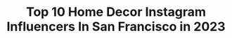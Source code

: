 ---
title: Top 10 Home Decor Instagram Influencers In San Francisco in 2023
description: >-
  Find top home decor Instagram influencers in San Francisco in 2023. Most popular hashtags: #homedecor #sanfrancisco #flowers #ltkhome.
platform: Instagram
hits: 29
text_top: Analyze the top-rated Instagram influencers on inBeat.
text_bottom: inBeat aggregates 29 Instagram influencers like this in San Francisco, United States for you to pitch.
profiles:
  - username: "margaretrussell"
    fullname: >-
      Margaret Russell
    bio: >-
      Design journalist, editor, stylist, media/design consultant. Former Editor in Chief of @archdigest and @elledecor. Engaged in politics, art, culture.
    location: "United States"
    followers: 88296
    engagement: 139
    commentsToLikes: 0.061448
    id: ck0tx9a8cic2h0i19pdt4j2jx
    verified: true
    hashtags: "#decoration, #presidentobama, #whenweallvote, #michaelsmithinc"
  - username: "prestigetree"
    fullname: >-
      Ty
    bio: >-
      Photography taken during work research and traveling tyclimbstrees
    location: "United States"
    followers: 194726
    engagement: 68
    commentsToLikes: 0.001803
    id: ck14j2dqfia8c0i19i6xf8k6v
    verified: false
    hashtags: "#inspirephotography, #birds, #travel, #instagood"
  - username: "breanajsmith"
    fullname: >-
      Breana Janay Smith
    bio: >-
      City living in SF with my love @liamnoinsta Baby Girl Sloane + Doodle Pup Bristol Want to know more about me? Click here ⬇️
    location: "United States"
    followers: 5782
    engagement: 707
    commentsToLikes: 0.060450
    id: ck13crggi1t0y0i19dyb0ztav
    verified: false
    hashtags: "#sendingoutansos, #sosobsessed, #fall, #girlmom"
  - username: "vanessaevelynh"
    fullname: >-
      Vanessa Evelyn H.
    bio: >-
      San Francisco 🌁 Engaged 💘 YouTube ⤵️
    location: "United States"
    followers: 49520
    engagement: 249
    commentsToLikes: 0.048058
    id: ck5byco8jowwi0i11vdsq5xj6
    verified: false
    hashtags: "#aldocrew, #revolve, #falllookbook, #superdown"
  - username: "trendenvy"
    fullname: >-
      Christine Yun | San Francisco
    bio: >-
      Everyday, effortless chic fashion San Francisco, CA TikTok @trendenvy hello@trendenvy.com
    location: "United States"
    followers: 16340
    engagement: 189
    commentsToLikes: 0.125679
    id: ck8t8q47ilcex0j78p3kpqw6a
    verified: false
    hashtags: "#cardigan, #ad21, #hbdtome, #flowersonflowers"
  - username: "paintedladiespastry"
    fullname: >-
      Maya
    bio: >-
      San Francisco Bay Area Cookie Artist “khaki wishes and cookie dreams!” ✨✨✨ *Not currently accepting orders*
    location: "United States"
    followers: 19439
    engagement: 563
    commentsToLikes: 0.274766
    id: ck0u9i66b9yds0i197nfaylg3
    verified: false
    hashtags: "#undiscoveredbaker, #icingcookies, #cookieinspo, #summercookies"
  - username: "french.morning"
    fullname: >-
      French Morning
    bio: >-
      Premier média francophone des Etats-Unis 🇫🇷🇺🇸 New York | Paris | London | Los Angeles | Miami | Montreal | San Francisco | Washington DC
    location: "United States"
    followers: 14519
    engagement: 289
    commentsToLikes: 0.019123
    id: ck15u8pt5lywy0i1916eyg2v1
    verified: false
    hashtags: "#frenchintheus, #webinaire, #confinement, #frenchmorning"
  - username: "fromeast2west_"
    fullname: >-
      Danielle & Rachael
    bio: >-
      CT > SF > Chicago Petite • Travel • Health • Sustainable Lifestyle • CPAs • Shop looks here! 👇🏻
    location: "United States"
    followers: 6362
    engagement: 590
    commentsToLikes: 0.102844
    id: ck6tmz4uv8t8v0j71b2h0r0k9
    verified: false
    hashtags: "#petitestyle, #streetstyle, #aesthetic, #minimalism"
  - username: "thegeelife"
    fullname: >-
      𝗚𝗲𝗲
    bio: >-
      🌿 Wifey 💍 Boy Mom👩‍👦 💙 Food, Fashion, Fam, Fitness, Beauty, Home 🌴 California Blogger 💌 Thegeelife1@gmail.com #lifestylebloggers #indianblogger
    location: "United States"
    followers: 62041
    engagement: 184
    commentsToLikes: 0.108735
    id: ckaouxq2n29ve0i78sncwne34
    verified: false
    hashtags: "#whatiworetoday, #travelkids, #homegoodsfinds, #stylegram"
  - username: "jeanniedouglasart"
    fullname: >-
      Jeannie Douglas Colorful Art
    bio: >-
      🌻Acrylic Abstract Art Blooming with Joy! 🌻Floral & Landscape Paintings inspired by the beauty of nature #jeanniedouglasart ORIGINALS/PRINTS👇Dm/Email
    location: "United States"
    followers: 24597
    engagement: 256
    commentsToLikes: 0.087577
    id: ck8tc138nxwnv0j78ihbokyhg
    verified: false
    hashtags: "#abstractlandscape, #flowerart, #studioscenes, #californiaartist"
---